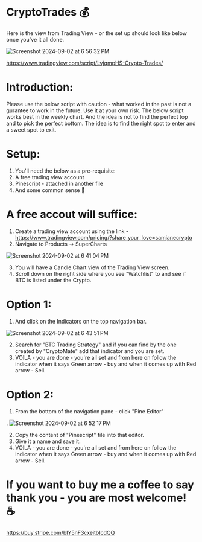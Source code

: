 # CryptoTrades 💰
Here is the view from Trading View - or the set up should look like below once you've it all done. 

![Screenshot 2024-09-02 at 6 56 32 PM](https://github.com/user-attachments/assets/3df2e741-ccb5-4bd5-8155-538e2fe7d5d2)


https://www.tradingview.com/script/LvjqmpHS-Crypto-Trades/

# Introduction: 
Please use the below script with caution - what worked in the past is not a gurantee to work in the future. Use it at your own risk. The below script works best in the weekly chart. And the idea is not to find the perfect top and to pick the perfect bottom. The idea is to find the right spot to enter and a sweet spot to exit. 

# Setup:
1. You'll need the below as a pre-requisite:
2. A free trading view account
3. Pinescript - attached in another file
4. And some common sense 🤣
   
# A free accout will suffice:
1. Create a trading view account using the link - https://www.tradingview.com/pricing/?share_your_love=samjanecrypto
2. Navigate to Products -> SuperCharts

![Screenshot 2024-09-02 at 6 41 04 PM](https://github.com/user-attachments/assets/765e4f32-94fa-43ad-8cfb-6f43cff7d7c3)

3. You will have a Candle Chart view of the Trading View screen.
4. Scroll down on the right side where you see "Watchlist" to and see if BTC is listed under the Crypto.

# Option 1: 
1. And click on the Indicators on the top navigation bar.
   
![Screenshot 2024-09-02 at 6 43 51 PM](https://github.com/user-attachments/assets/923038d0-fe92-4302-8d28-eadd06319aa0)

2. Search for "BTC Trading Strategy" and if you can find by the one created by "CryptoMate" add that indicator and you are set.
3. VOILA - you are done - you're all set and from here on follow the indicator when it says Green arrow - buy and when it comes up with Red arrow - Sell. 

# Option 2:
1. From the bottom of the navigation pane - click "Pine Editor"
   
. ![Screenshot 2024-09-02 at 6 52 17 PM](https://github.com/user-attachments/assets/a554dae1-c575-420f-b817-724fac3d8d12)
   

2. Copy the content of "Pinescript" file into that editor.
3. Give it a name and save it.
4. VOILA - you are done - you're all set and from here on follow the indicator when it says Green arrow - buy and when it comes up with Red arrow - Sell.

# If you want to buy me a coffee to say thank you - you are most welcome! ☕
https://buy.stripe.com/bIY5nF3cxeitbIcdQQ
